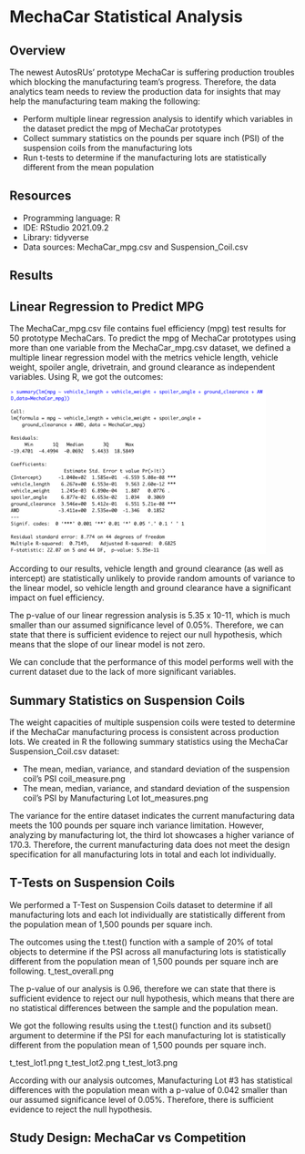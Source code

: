 # MechaCar Statistical Analysis

## Overview
The newest AutosRUs’ prototype MechaCar is suffering production troubles which blocking the manufacturing team’s progress. Therefore, the data analytics team needs to review the production data for insights that may help the manufacturing team making the following:
  - Perform multiple linear regression analysis to identify which variables in the dataset predict the mpg of MechaCar prototypes
  - Collect summary statistics on the pounds per square inch (PSI) of the suspension coils from the manufacturing lots
  - Run t-tests to determine if the manufacturing lots are statistically different from the mean population

## Resources
  - Programming language: R
  - IDE: RStudio 2021.09.2
  - Library: tidyverse
  - Data sources: MechaCar_mpg.csv and Suspension_Coil.csv

## Results

## Linear Regression to Predict MPG
The MechaCar_mpg.csv file contains fuel efficiency (mpg) test results for 50 prototype MechaCars. To predict the mpg of MechaCar prototypes using more than one variable from the MechaCar_mpg.csv dataset, we defined a multiple linear regression model with the metrics vehicle length, vehicle weight, spoiler angle, drivetrain, and ground clearance as independent variables. Using R, we got the outcomes:

<img src="Resources/mpg_lm.png" width="450" />

According to our results, vehicle length and ground clearance (as well as intercept) are statistically unlikely to provide random amounts of variance to the linear model, so vehicle length and ground clearance have a significant impact on fuel efficiency.

The p-value of our linear regression analysis is 5.35 x 10-11, which is much smaller than our assumed significance level of 0.05%. Therefore, we can state that there is sufficient evidence to reject our null hypothesis, which means that the slope of our linear model is not zero.

We can conclude that the performance of this model performs well with the current dataset due to the lack of more significant variables.

## Summary Statistics on Suspension Coils
The weight capacities of multiple suspension coils were tested to determine if the MechaCar manufacturing process is consistent across production lots. We created in R the following summary statistics using the MechaCar Suspension_Coil.csv dataset:

-	The mean, median, variance, and standard deviation of the suspension coil’s PSI
coil_measure.png
-	The mean, median, variance, and standard deviation of the suspension coil’s PSI by Manufacturing Lot
lot_measures.png

The variance for the entire dataset indicates the current manufacturing data meets the 100 pounds per square inch variance limitation. However, analyzing by manufacturing lot, the third lot showcases a higher variance of 170.3. Therefore, the current manufacturing data does not meet the design specification for all manufacturing lots in total and each lot individually.

## T-Tests on Suspension Coils
 
We performed a T-Test on Suspension Coils dataset to determine if all manufacturing lots and each lot individually are statistically different from the population mean of 1,500 pounds per square inch.

The outcomes using the t.test() function with a sample of 20% of total objects to determine if the PSI across all manufacturing lots is statistically different from the population mean of 1,500 pounds per square inch are following.
t_test_overall.png

The p-value of our analysis is 0.96, therefore we can state that there is sufficient evidence to reject our null hypothesis, which means that there are no statistical differences between the sample and the population mean.

We got the following results using the t.test() function and its subset() argument to determine if the PSI for each manufacturing lot is statistically different from the population mean of 1,500 pounds per square inch.

t_test_lot1.png
t_test_lot2.png
t_test_lot3.png

According with our analysis outcomes, Manufacturing Lot #3 has statistical differences with the population mean with a p-value of 0.042 smaller than our assumed significance level of 0.05%. Therefore, there is sufficient evidence to reject the null hypothesis.

## Study Design: MechaCar vs Competition
